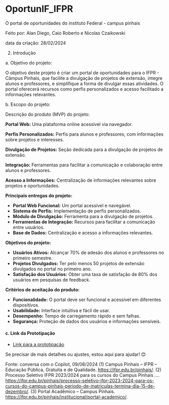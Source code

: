 # OportunIF_IFPR 
O portal de oportunidades do instituto Federal - campus pinhais

Feito por: Alan Diego, Caio Roberto e Nicolas Czaikowski

data da criação: 28/02/2024

2. Introdução

a. Objetivo do projeto:

O objetivo deste projeto é criar um portal de oportunidades para o IFPR - Câmpus Pinhais, que facilite a divulgação de projetos de extensão, integre alunos e professores, e simplifique a forma de divulgar essas atividades. O portal oferecerá recursos como perfis personalizados e acesso facilitado a informações relevantes.


b. Escopo do projeto:

Descrição do produto (MVP) do projeto:

**Portal Web:** Uma plataforma online acessível via navegador.
  
 **Perfis Personalizados:** Perfis para alunos e professores, com informações sobre projetos e interesses.
  
 **Divulgação de Projetos:** Seção dedicada para a divulgação de projetos de extensão.
  
 **Integração:** Ferramentas para facilitar a comunicação e colaboração entre alunos e professores.
  
 **Acesso a Informações:** Centralização de informações relevantes sobre projetos e oportunidades.
  

**Principais entregas do projeto:**
- **Portal Web Funcional:** Um portal acessível e navegável.
- **Sistema de Perfis:** Implementação de perfis personalizados.
- **Módulo de Divulgação:** Ferramenta para a divulgação de projetos.
- **Ferramentas de Integração:** Recursos para facilitar a comunicação entre usuários.
- **Base de Dados:** Centralização e acesso a informações relevantes.

**Objetivos do projeto:**
- **Usuários Ativos:** Alcançar 70% de adesão dos alunos e professores no primeiro semestre.
- **Projetos Divulgados:** Ter pelo menos 50 projetos de extensão divulgados no portal no primeiro ano.
- **Satisfação dos Usuários:** Obter uma taxa de satisfação de 80% dos usuários em pesquisas de feedback.

**Critérios de aceitação do produto:**
- **Funcionalidade:** O portal deve ser funcional e acessível em diferentes dispositivos.
- **Usabilidade:** Interface intuitiva e fácil de usar.
- **Desempenho:** Tempo de carregamento rápido e sem falhas.
- **Segurança:** Proteção de dados dos usuários e informações sensíveis.

#### c. Link da Prototipação
- [Link para a prototipação](#)

Se precisar de mais detalhes ou ajustes, estou aqui para ajudar! 😊

Fonte: conversa com o Copilot, 09/08/2024
(1) Campus Pinhais – IFPR – Educação Pública, Gratuita e de Qualidade. https://ifpr.edu.br/pinhais/.
(2) Processo Seletivo IFPR 2023/2024 para os cursos do Campus Pinhais .... https://ifpr.edu.br/pinhais/processo-seletivo-ifpr-2023-2024-para-os-cursos-do-campus-pinhais-periodo-de-matriculas-termina-dia-15-de-dezembro/.
(3) Portal Acadêmico – Campus Pinhais. https://ifpr.edu.br/pinhais/institucional/portal-academico/.
